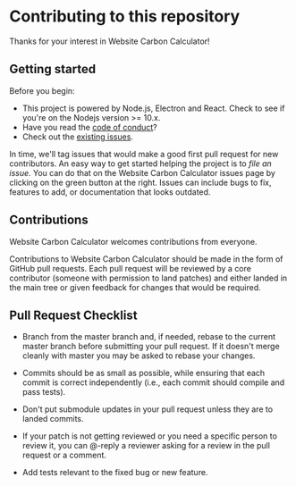 # Contributing to this repository

Thanks for your interest in Website Carbon Calculator!

## Getting started

Before you begin:

- This project is powered by Node.js, Electron and React. Check to see if you're on the Nodejs version >= 10.x.
- Have you read the [code of conduct](CODE_OF_CONDUCT.md)?
- Check out the [existing issues](https://github.com/ricardodantas/website-carbon-calculator/issues).

In time, we'll tag issues that would make a good first pull request for new contributors. An easy way to get started helping the project is to _file an issue_.
You can do that on the Website Carbon Calculator issues page by clicking on the green button at the right. Issues can include bugs to fix, features to add, or documentation
that looks outdated.

## Contributions

Website Carbon Calculator welcomes contributions from everyone.

Contributions to Website Carbon Calculator should be made in the form of GitHub pull requests. Each pull request will
be reviewed by a core contributor (someone with permission to land patches) and either landed in the
main tree or given feedback for changes that would be required.

## Pull Request Checklist

- Branch from the master branch and, if needed, rebase to the current master
  branch before submitting your pull request. If it doesn't merge cleanly with
  master you may be asked to rebase your changes.

- Commits should be as small as possible, while ensuring that each commit is
  correct independently (i.e., each commit should compile and pass tests).

- Don't put submodule updates in your pull request unless they are to landed
  commits.

- If your patch is not getting reviewed or you need a specific person to review
  it, you can @-reply a reviewer asking for a review in the pull request or a
  comment.

- Add tests relevant to the fixed bug or new feature.
